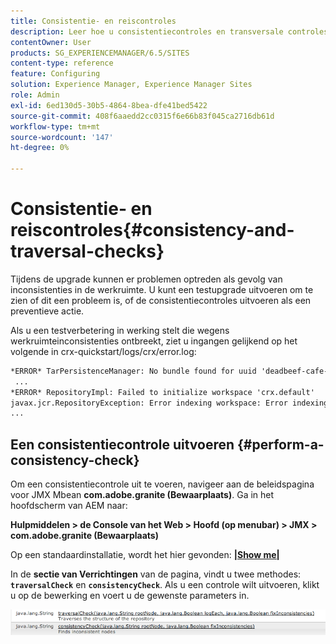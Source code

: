 ```yaml
---
title: Consistentie- en reiscontroles
description: Leer hoe u consistentiecontroles en transversale controles uitvoert.
contentOwner: User
products: SG_EXPERIENCEMANAGER/6.5/SITES
content-type: reference
feature: Configuring
solution: Experience Manager, Experience Manager Sites
role: Admin
exl-id: 6ed130d5-30b5-4864-8bea-dfe41bed5422
source-git-commit: 408f6aaedd2cc0315f6e66b83f045ca2716db61d
workflow-type: tm+mt
source-wordcount: '147'
ht-degree: 0%

---
```


# Consistentie- en reiscontroles{#consistency-and-traversal-checks}

Tijdens de upgrade kunnen er problemen optreden als gevolg van inconsistenties in de werkruimte. U kunt een testupgrade uitvoeren om te zien of dit een probleem is, of de consistentiecontroles uitvoeren als een preventieve actie.

Als u een testverbetering in werking stelt die wegens werkruimteinconsistenties ontbreekt, ziet u ingangen gelijkend op het volgende in crx-quickstart/logs/crx/error.log:

```xml
*ERROR* TarPersistenceManager: No bundle found for uuid 'deadbeef-cafe-babe-cafe-babecafebabe'
 ...
*ERROR* RepositoryImpl: Failed to initialize workspace 'crx.default'
javax.jcr.RepositoryException: Error indexing workspace: Error indexing workspace: Error indexing workspace
...
```

## Een consistentiecontrole uitvoeren {#perform-a-consistency-check}

Om een consistentiecontrole uit te voeren, navigeer aan de beleidspagina voor JMX Mbean **com.adobe.granite (Bewaarplaats)**. Ga in het hoofdscherm van AEM naar:

**Hulpmiddelen > de Console van het Web > Hoofd (op menubar) > JMX > com.adobe.granite (Bewaarplaats)**

Op een standaardinstallatie, wordt het hier gevonden: **[|Show me|](http://localhost:4502/system/console/jmx/com.adobe.granite%3Atype%3DRepository)**

In de **sectie van Verrichtingen** van de pagina, vindt u twee methodes: **`traversalCheck`** en **`consistencyCheck`**. Als u een controle wilt uitvoeren, klikt u op de bewerking en voert u de gewenste parameters in.

![&#x200B; chlimage_1-117 &#x200B;](assets/chlimage_1-117.png)
